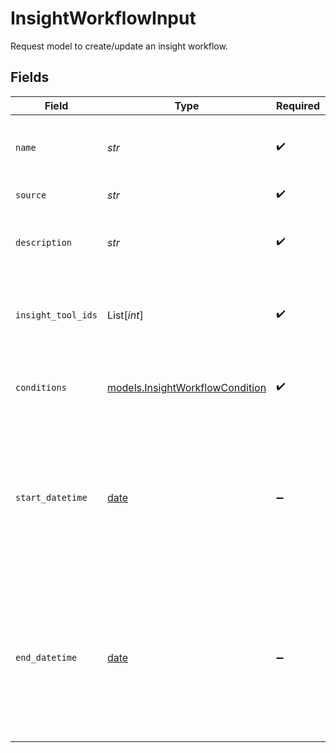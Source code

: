 # InsightWorkflowInput

Request model to create/update an insight workflow.


## Fields

| Field                                                                                                                                        | Type                                                                                                                                         | Required                                                                                                                                     | Description                                                                                                                                  | Example                                                                                                                                      |
| -------------------------------------------------------------------------------------------------------------------------------------------- | -------------------------------------------------------------------------------------------------------------------------------------------- | -------------------------------------------------------------------------------------------------------------------------------------------- | -------------------------------------------------------------------------------------------------------------------------------------------- | -------------------------------------------------------------------------------------------------------------------------------------------- |
| `name`                                                                                                                                       | *str*                                                                                                                                        | :heavy_check_mark:                                                                                                                           | Human-readable name of insight workflow                                                                                                      | summary-workflow                                                                                                                             |
| `source`                                                                                                                                     | *str*                                                                                                                                        | :heavy_check_mark:                                                                                                                           | Source of the workflow                                                                                                                       | agent                                                                                                                                        |
| `description`                                                                                                                                | *str*                                                                                                                                        | :heavy_check_mark:                                                                                                                           | Text description of workflow                                                                                                                 | Default workflow - generates a summary of the call                                                                                           |
| `insight_tool_ids`                                                                                                                           | List[*int*]                                                                                                                                  | :heavy_check_mark:                                                                                                                           | Ordered list of IDs of tool configurations to be executed in the workflow                                                                    | [<br/>1<br/>]                                                                                                                                |
| `conditions`                                                                                                                                 | [models.InsightWorkflowCondition](../models/insightworkflowcondition.md)                                                                     | :heavy_check_mark:                                                                                                                           | Model for the conditions that trigger an insight workflow.                                                                                   |                                                                                                                                              |
| `start_datetime`                                                                                                                             | [date](https://docs.python.org/3/library/datetime.html#date-objects)                                                                         | :heavy_minus_sign:                                                                                                                           | Target session timestamp the workflow (backfill) should start. An empty value indicates start on activation - live sessions only             | 2025-07-21T00:00:00Z                                                                                                                         |
| `end_datetime`                                                                                                                               | [date](https://docs.python.org/3/library/datetime.html#date-objects)                                                                         | :heavy_minus_sign:                                                                                                                           | Target session timestamp the workflow (backfill) should end. An empty value indicates no end, i.e., include live sessions until deactivation | 2025-07-22T00:00:00Z                                                                                                                         |